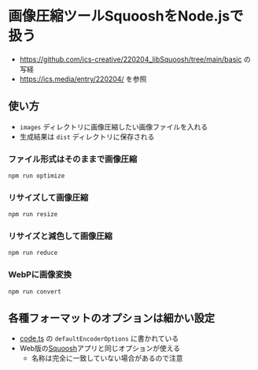 # 画像圧縮ツールSquooshをNode.jsで扱う

- https://github.com/ics-creative/220204_libSquoosh/tree/main/basic の写経
- https://ics.media/entry/220204/ を参照


## 使い方

- `images` ディレクトリに画像圧縮したい画像ファイルを入れる
- 生成結果は `dist` ディレクトリに保存される

### ファイル形式はそのままで画像圧縮

```sh
npm run optimize
```

### リサイズして画像圧縮

```sh
npm run resize
```

### リサイズと減色して画像圧縮

```sh
npm run reduce
```

### WebPに画像変換

```sh
npm run convert
```


## 各種フォーマットのオプションは細かい設定

- [code.ts](https://github.com/GoogleChromeLabs/squoosh/blob/dev/libsquoosh/src/codecs.ts#L284) の `defaultEncoderOptions` に書かれている
- Web版の[Squoosh](https://squoosh.app/)アプリと同じオプションが使える
    - 名称は完全に一致していない場合があるので注意
